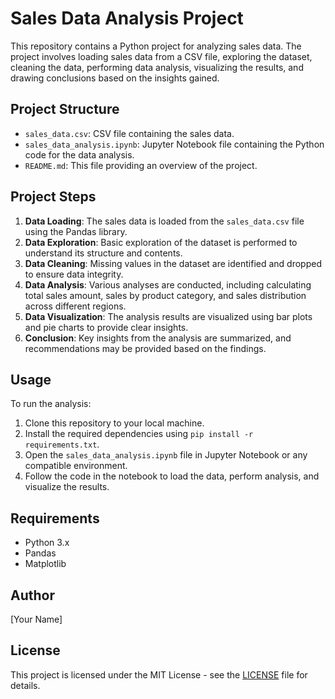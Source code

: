 # Sales Data Analysis Project

This repository contains a Python project for analyzing sales data. The project involves loading sales data from a CSV file, exploring the dataset, cleaning the data, performing data analysis, visualizing the results, and drawing conclusions based on the insights gained.

## Project Structure

- `sales_data.csv`: CSV file containing the sales data.
- `sales_data_analysis.ipynb`: Jupyter Notebook file containing the Python code for the data analysis.
- `README.md`: This file providing an overview of the project.

## Project Steps

1. **Data Loading**: The sales data is loaded from the `sales_data.csv` file using the Pandas library.
2. **Data Exploration**: Basic exploration of the dataset is performed to understand its structure and contents.
3. **Data Cleaning**: Missing values in the dataset are identified and dropped to ensure data integrity.
4. **Data Analysis**: Various analyses are conducted, including calculating total sales amount, sales by product category, and sales distribution across different regions.
5. **Data Visualization**: The analysis results are visualized using bar plots and pie charts to provide clear insights.
6. **Conclusion**: Key insights from the analysis are summarized, and recommendations may be provided based on the findings.

## Usage

To run the analysis:

1. Clone this repository to your local machine.
2. Install the required dependencies using `pip install -r requirements.txt`.
3. Open the `sales_data_analysis.ipynb` file in Jupyter Notebook or any compatible environment.
4. Follow the code in the notebook to load the data, perform analysis, and visualize the results.

## Requirements

- Python 3.x
- Pandas
- Matplotlib

## Author

[Your Name]

## License

This project is licensed under the MIT License - see the [LICENSE](LICENSE) file for details.
